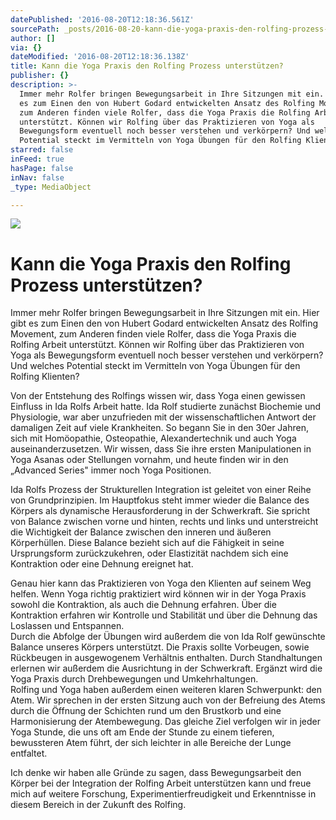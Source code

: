 ```yaml
---
datePublished: '2016-08-20T12:18:36.561Z'
sourcePath: _posts/2016-08-20-kann-die-yoga-praxis-den-rolfing-prozess-unterstutzen.md
author: []
via: {}
dateModified: '2016-08-20T12:18:36.138Z'
title: Kann die Yoga Praxis den Rolfing Prozess unterstützen?
publisher: {}
description: >-
  Immer mehr Rolfer bringen Bewegungsarbeit in Ihre Sitzungen mit ein. Hier gibt
  es zum Einen den von Hubert Godard entwickelten Ansatz des Rolfing Movement,
  zum Anderen finden viele Rolfer, dass die Yoga Praxis die Rolfing Arbeit
  unterstützt. Können wir Rolfing über das Praktizieren von Yoga als
  Bewegungsform eventuell noch besser verstehen und verkörpern? Und welches
  Potential steckt im Vermitteln von Yoga Übungen für den Rolfing Klienten?
starred: false
inFeed: true
hasPage: false
inNav: false
_type: MediaObject

---
```

![](https://the-grid-user-content.s3-us-west-2.amazonaws.com/93fb54c2-d859-41a0-90f5-4abb97c9d484.jpg)

# Kann die Yoga Praxis den Rolfing Prozess unterstützen?

Immer mehr Rolfer bringen Bewegungsarbeit in Ihre Sitzungen mit ein. Hier gibt es zum Einen den von Hubert Godard entwickelten Ansatz des Rolfing Movement, zum Anderen finden viele Rolfer, dass die Yoga Praxis die Rolfing Arbeit unterstützt. Können wir Rolfing über das Praktizieren von Yoga als Bewegungsform eventuell noch besser verstehen und verkörpern? Und welches Potential steckt im Vermitteln von Yoga Übungen für den Rolfing Klienten?

Von der Entstehung des Rolfings wissen wir, dass Yoga einen gewissen Einfluss in Ida Rolfs Arbeit hatte. Ida Rolf studierte zunächst Biochemie und Physiologie, war aber unzufrieden mit der wissenschaftlichen Antwort der damaligen Zeit auf viele Krankheiten. So begann Sie in den 30er Jahren, sich mit Homöopathie, Osteopathie, Alexandertechnik und auch Yoga auseinanderzusetzen. Wir wissen, dass Sie ihre ersten Manipulationen in Yoga Asanas oder Stellungen vornahm, und heute finden wir in den „Advanced Series" immer noch Yoga Positionen.

Ida Rolfs Prozess der Strukturellen Integration ist geleitet von einer Reihe von Grundprinzipien. Im Hauptfokus steht immer wieder die Balance des Körpers als dynamische Herausforderung in der Schwerkraft. Sie spricht von Balance zwischen vorne und hinten, rechts und links und unterstreicht die Wichtigkeit der Balance zwischen den inneren und äußeren Körperhüllen. Diese Balance bezieht sich auf die Fähigkeit in seine Ursprungsform zurückzukehren, oder Elastizität nachdem sich eine Kontraktion oder eine Dehnung ereignet hat.

Genau hier kann das Praktizieren von Yoga den Klienten auf seinem Weg helfen. Wenn Yoga richtig praktiziert wird können wir in der Yoga Praxis sowohl die Kontraktion, als auch die Dehnung erfahren. Über die Kontraktion erfahren wir Kontrolle und Stabilität und über die Dehnung das Loslassen und Entspannen.   
Durch die Abfolge der Übungen wird außerdem die von Ida Rolf gewünschte Balance unseres Körpers unterstützt. Die Praxis sollte Vorbeugen, sowie Rückbeugen in ausgewogenem Verhältnis enthalten. Durch Standhaltungen erlernen wir außerdem die Ausrichtung in der Schwerkraft. Ergänzt wird die Yoga Praxis durch Drehbewegungen und Umkehrhaltungen.  
Rolfing und Yoga haben außerdem einen weiteren klaren Schwerpunkt: den Atem. Wir sprechen in der ersten Sitzung auch von der Befreiung des Atems durch die Öffnung der Schichten rund um den Brustkorb und eine Harmonisierung der Atembewegung. Das gleiche Ziel verfolgen wir in jeder Yoga Stunde, die uns oft am Ende der Stunde zu einem tieferen, bewussteren Atem führt, der sich leichter in alle Bereiche der Lunge entfaltet.

Ich denke wir haben alle Gründe zu sagen, dass Bewegungsarbeit den Körper bei der Integration der Rolfing Arbeit unterstützen kann und freue mich auf weitere Forschung, Experimentierfreudigkeit und Erkenntnisse in diesem Bereich in der Zukunft des Rolfing.